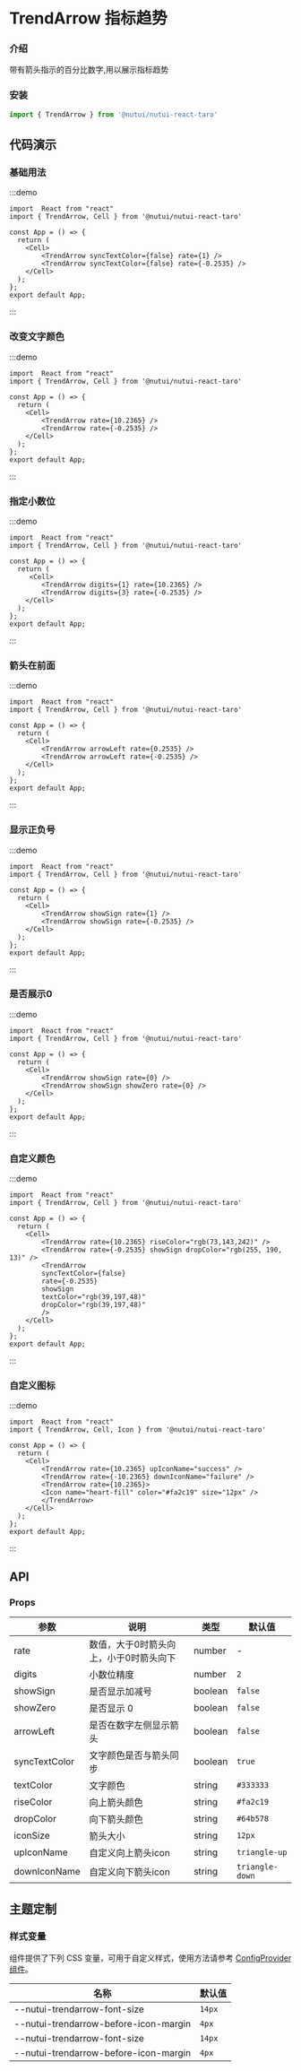 # TrendArrow 指标趋势

### 介绍

带有箭头指示的百分比数字,用以展示指标趋势

### 安装

```javascript
import { TrendArrow } from '@nutui/nutui-react-taro'
```

## 代码演示

### 基础用法

:::demo

```tsx
import  React from "react"
import { TrendArrow, Cell } from '@nutui/nutui-react-taro'

const App = () => {
  return (
    <Cell>
        <TrendArrow syncTextColor={false} rate={1} />
        <TrendArrow syncTextColor={false} rate={-0.2535} />
    </Cell>
  );
};
export default App;
```

:::

### 改变文字颜色

:::demo

```tsx
import  React from "react"
import { TrendArrow, Cell } from '@nutui/nutui-react-taro'

const App = () => {
  return (
    <Cell>
        <TrendArrow rate={10.2365} />
        <TrendArrow rate={-0.2535} />
    </Cell>
  );
};
export default App;
```

:::

### 指定小数位

:::demo

```tsx
import  React from "react"
import { TrendArrow, Cell } from '@nutui/nutui-react-taro'

const App = () => {
  return (
     <Cell>
        <TrendArrow digits={1} rate={10.2365} />
        <TrendArrow digits={3} rate={-0.2535} />
    </Cell>
  );
};
export default App;
```

:::

### 箭头在前面

:::demo

```tsx
import  React from "react"
import { TrendArrow, Cell } from '@nutui/nutui-react-taro'

const App = () => {
  return (
    <Cell>
        <TrendArrow arrowLeft rate={0.2535} />
        <TrendArrow arrowLeft rate={-0.2535} />
    </Cell>
  );
};
export default App;
```

:::

### 显示正负号

:::demo

```tsx
import  React from "react"
import { TrendArrow, Cell } from '@nutui/nutui-react-taro'

const App = () => {
  return (
    <Cell>
        <TrendArrow showSign rate={1} />
        <TrendArrow showSign rate={-0.2535} />
    </Cell>
  );
};
export default App;
```

:::

### 是否展示0

:::demo

```tsx
import  React from "react"
import { TrendArrow, Cell } from '@nutui/nutui-react-taro'

const App = () => {
  return (
    <Cell>
        <TrendArrow showSign rate={0} />
        <TrendArrow showSign showZero rate={0} />
    </Cell>
  );
};
export default App;
```

:::

### 自定义颜色

:::demo

```tsx
import  React from "react"
import { TrendArrow, Cell } from '@nutui/nutui-react-taro'

const App = () => {
  return (
    <Cell>
        <TrendArrow rate={10.2365} riseColor="rgb(73,143,242)" />
        <TrendArrow rate={-0.2535} showSign dropColor="rgb(255, 190, 13)" />
        <TrendArrow
        syncTextColor={false}
        rate={-0.2535}
        showSign
        textColor="rgb(39,197,48)"
        dropColor="rgb(39,197,48)"
        />
    </Cell>
  );
};
export default App;
```

:::

### 自定义图标

:::demo

```tsx
import  React from "react"
import { TrendArrow, Cell, Icon } from '@nutui/nutui-react-taro'

const App = () => {
  return (
    <Cell>
        <TrendArrow rate={10.2365} upIconName="success" />
        <TrendArrow rate={-10.2365} downIconName="failure" />
        <TrendArrow rate={10.2365}>
        <Icon name="heart-fill" color="#fa2c19" size="12px" />
        </TrendArrow>
    </Cell>
  );
};
export default App;
```

:::


## API

### Props

| 参数         | 说明                             | 类型   | 默认值           |
|--------------|----------------------------------|--------|------------------|
| rate         | 数值，大于0时箭头向上，小于0时箭头向下    | number | -                |
| digits         | 小数位精度               | number | `2`               |
| showSign         | 是否显示加减号               | boolean | `false`               |
| showZero         | 是否显示 0               | boolean | `false`               |
| arrowLeft        | 是否在数字左侧显示箭头     | boolean | `false`               |
| syncTextColor   | 文字颜色是否与箭头同步               | boolean | `true`   |
| textColor        | 文字颜色               | string | `#333333`               |
| riseColor         | 向上箭头颜色               | string | `#fa2c19`               |
| dropColor         | 向下箭头颜色               | string | `#64b578`               |
| iconSize         | 箭头大小               | string | `12px`               |
| upIconName         | 自定义向上箭头icon               | string | `triangle-up`               |
| downIconName         | 自定义向下箭头icon               | string | `triangle-down`               |




## 主题定制

### 样式变量

组件提供了下列 CSS 变量，可用于自定义样式，使用方法请参考 [ConfigProvider 组件](#/zh-CN/component/configprovider)。

| 名称 | 默认值 |
| --- | --- |
| --nutui-trendarrow-font-size | `14px` |
| --nutui-trendarrow-before-icon-margin | `4px` |
| --nutui-trendarrow-font-size | `14px` |
| --nutui-trendarrow-before-icon-margin | `4px` |
